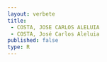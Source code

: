 ```yaml
---
layout: verbete
title:
 - COSTA, JOSE CARLOS ALELUIA
 - COSTA, José Carlos Aleluia
published: false
type: R
---
```


